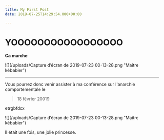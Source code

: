 ```yaml
---
title: My First Post
date: 2019-07-25T14:29:54.000+00:00

---
```

# YOOOOOOOOOOOOOOOOO

**Ca marche**

![](/uploads/Capture d’écran de 2019-07-23 00-13-28.png "Maitre kébabier")

***

Vous pourrez donc venir assister à ma conférence sur l'anarchie comportementale le

> 18 février 20019

etrgbfdcx

![](/uploads/Capture d’écran de 2019-07-23 00-13-28.png "Maitre kébabier")

Il était une fois, une jolie princesse.